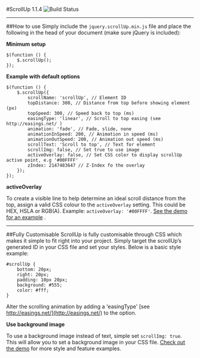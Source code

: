 #ScrollUp 1.1.4
![Build Status](https://travis-ci.org/psenger/scrollup.png "Build Status" )

----
##How to use
Simply include the `jquery.scrollUp.min.js` file and place the following in the head of your document (make sure jQuery is included):

**Minimum setup**

    $(function () {
        $.scrollUp();
    });

**Example with default options**

    $(function () {
        $.scrollUp({
            scrollName: 'scrollUp', // Element ID
            topDistance: 300, // Distance from top before showing element (px)
            topSpeed: 300, // Speed back to top (ms)
            easingType: 'linear', // Scroll to top easing (see http://easings.net/ )
            animation: 'fade', // Fade, slide, none
            animationInSpeed: 200, // Animation in speed (ms)
            animationOutSpeed: 200, // Animation out speed (ms)
            scrollText: 'Scroll to top', // Text for element
            scrollImg: false, // Set true to use image
            activeOverlay: false, // Set CSS color to display scrollUp active point, e.g '#00FFFF'
            zIndex: 2147483647 // Z-Index fo the overlay
        });
    });

**activeOverlay**

To create a visible line to help determine an ideal scroll distance from the top, assign a valid CSS colour to the `activeOverlay` setting. This could be HEX, HSLA or RGB(A). Example: `activeOverlay: '#00FFFF'`. [See the demo for an example](http://markgoodyear.com/labs/scrollup) .

----
##Fully Customisable
ScrollUp is fully customisable through CSS which makes it simple to fit right into your project. Simply target the scrollUp&rsquo;s generated ID in your CSS file and set your styles. Below is a basic style example:

    #scrollUp {
        bottom: 20px;
        right: 20px;
        padding: 10px 20px;
        background: #555;
        color: #fff;
    }

Alter the scrolling animation by adding a 'easingType' [see http://easings.net/](http://easings.net/) to the option.

**Use background image**

To use a background image instead of text, simple set `scrollImg: true`. This will allow you to set a background image in your CSS file. [Check out the demo](http://markgoodyear.com/labs/scrollup/) for more style and feature examples.